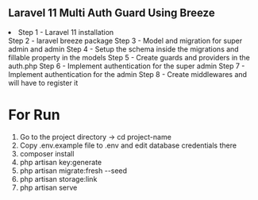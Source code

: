 Laravel 11 Multi Auth Guard Using Breeze 
-------------------------------------------------------

<li> Step 1 - Laravel 11 installation</li>
Step 2 - laravel breeze package
Step 3 - Model and migration for super admin and admin
Step 4 - Setup the schema inside the migrations and fillable property in the models
Step 5 - Create guards and providers in the auth.php
Step 6 - Implement authentication for the super admin
Step 7 - Implement authentication for the admin
Step 8 - Create middlewares and will have to register it

# **For Run**

1. Go to the project directory -> cd project-name
2. Copy .env.example file to .env and edit database credentials there
3. composer install
4. php artisan key:generate
5. php artisan migrate:fresh --seed
6. php artisan storage:link
7. php artisan serve 
